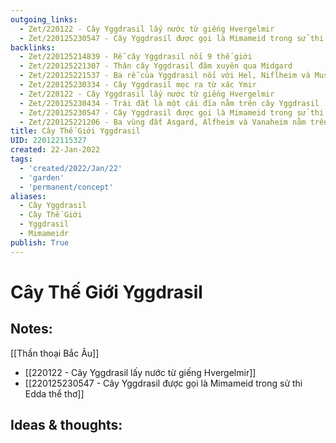 ```yaml
---
outgoing_links:
  - Zet/220122 - Cây Yggdrasil lấy nước từ giếng Hvergelmir
  - Zet/220125230547 - Cây Yggdrasil được gọi là Mimameid trong sử thi Edda thể thơ
backlinks:
  - Zet/220125214839 - Rễ cây Yggdrasil nối 9 thế giới
  - Zet/220125221307 - Thân cây Yggdrasil đâm xuyên qua Midgard
  - Zet/220125221537 - Ba rễ của Yggdrasil nối với Hel, Niflheim và Muspelheim
  - Zet/220125230334 - Cây Yggdrasil mọc ra từ xác Ymir
  - Zet/220122 - Cây Yggdrasil lấy nước từ giếng Hvergelmir
  - Zet/220125230434 - Trái đất là một cái đĩa nằm trên cây Yggdrasil
  - Zet/220125230547 - Cây Yggdrasil được gọi là Mimameid trong sử thi Edda thể thơ
  - Zet/220125221206 - Ba vùng đất Asgard, Alfheim và Vanaheim nằm trên cành cây Yggdrasil
title: Cây Thế Giới Yggdrasil
UID: 220122115327
created: 22-Jan-2022
tags:
  - 'created/2022/Jan/22'
  - 'garden'
  - 'permanent/concept'
aliases:
  - Cây Yggdrasil
  - Cây Thế Giới
  - Yggdrasil
  - Mimameidr
publish: True
---
```

# Cây Thế Giới Yggdrasil

## Notes:
[[Thần thoại Bắc Âu]]

- [[220122 - Cây Yggdrasil lấy nước từ giếng Hvergelmir]]
- [[220125230547 - Cây Yggdrasil được gọi là Mimameid trong sử thi Edda thể thơ]]

## Ideas & thoughts:


